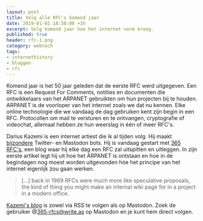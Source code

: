 ```yaml
---
layout: post
title: Volg alle RFC's komend jaar
date: 2019-01-01 18:58:08 +1h
excerpt: Volg komend jaar hoe het internet vorm kreeg.
published: true
header: rfc-1.png
category: webtech
tags: 
- internethistory
- bloggen
- rfc
---
```

Komend jaar is het 50 jaar geleden dat de eerste RFC werd uitgegeven. Een RFC is een Request For Comments, notities en documenten die ontwikkelaars van het ARPANET gebruikten om hun projecten bij te houden. ARPANET is de voorloper van het internet zoals we dat nu kennen. Elke online technologie die we vandaag de dag gebruiken kent zijn begin in een RFC. Protocollen om mail te versturen en te ontvangen, cryptografie of videochat, allemaal hebben ze hun weerslag in één of meer RFC's. 

Darius Kazemi is een internet artiest die ik al tijden volg. Hij maakt [bijzondere](https://tinysubversions.com/) Twitter- en Mastodon bots. Hij is vandaag gestart met [365 RFC's](https://write.as/365-rfcs/), een blog waar hij elke dag een RFC zal uitspitten en uitleggen. In zijn eerste artikel legt hij uit hoe het ARPANET is ontstaan en hoe in de begindagen nog moest worden uitgevonden hóe het principe van het internet eigenlijk zou gaan werken. 

> [...] back in 1969 RFCs were much more like speculative proposals, the kind of thing you might make an internal wiki page for in a project in a modern office.

[Kazemi's blog](https://write.as/365-rfcs/) is zowel via RSS te volgen als op Mastodon. Zoek de gebruiker @365-rfcs@write.as op Mastodon en je kunt hem direct volgen. 